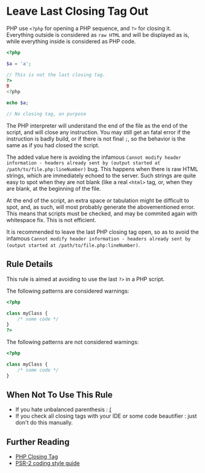 <!-- Good Practices -->
# Leave Last Closing Tag Out

PHP use `<?php` for opening a PHP sequence, and `?>` for closing it. Everything outside is considered as `raw HTML` and will be displayed as is, while everything inside is considered as PHP code.

```php
<?php

$a = 'a';

// This is not the last closing tag.
?>
B
<?php

echo $a;

// No closing tag, on purpose

```
The PHP interpreter will understand the end of the file as the end of the script, and will close any instruction. You may still get an fatal error if the instruction is badly build, or if there is not final `;`, so the behavior is the same as if you had closed the script.

The added value here is avoiding the infamous `Cannot modify header information - headers already sent by (output started at /path/to/file.php:lineNumber)` bug. This happens when there is raw HTML strings, which are immediately echoed to the server. Such strings are quite easy to spot when they are not blank (like a real `<html>` tag, or, when they are blank, at the beginning of the file.

At the end of the script, an extra space or tabulation might be difficult to spot, and, as such, will most probably generate the abovementioned error. This means that scripts must be checked, and may be commited again with whitespace fix. This is not efficient. 

It is recommended to leave the last PHP closing tag open, so as to avoid the infamous `Cannot modify header information - headers already sent by (output started at /path/to/file.php:lineNumber)`. 

## Rule Details

This rule is aimed at avoiding to use the last `?>` in a PHP script.

The following patterns are considered warnings:

```php
<?php

class myClass {
	/* some code */
}
?>
```

The following patterns are not considered warnings:

```php
<?php

class myClass {
	/* some code */
}

```


## When Not To Use This Rule

* If you hate unbalanced parenthesis : [(](https://xkcd.com/859/)
* If you check all closing tags with your IDE or some code beautifier : just don't do this manually. 


## Further Reading

* [PHP Closing Tag](http://php.net/language.basic-syntax.phptags)
* [PSR-2 coding style guide](http://www.php-fig.org/psr/psr-2/)